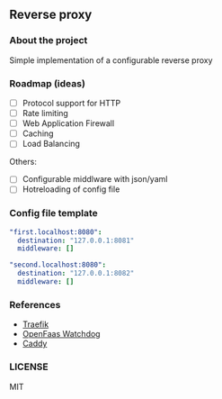 ## Reverse proxy
### About the project
Simple implementation of a configurable reverse proxy

### Roadmap (ideas)

- [ ] Protocol support for HTTP
- [ ] Rate limiting
- [ ] Web Application Firewall
- [ ] Caching
- [ ] Load Balancing

Others:
- [ ] Configurable middlware with json/yaml
- [ ] Hotreloading of config file

### Config file template
```yaml
"first.localhost:8080":
  destination: "127.0.0.1:8081"
  middleware: []

"second.localhost:8080":
  destination: "127.0.0.1:8082"
  middleware: []
```

### References
- [Traefik](https://doc.traefik.io/traefik/)
- [OpenFaas Watchdog](https://github.com/openfaas/of-watchdog)
- [Caddy](https://caddyserver.com/)

### LICENSE
MIT
